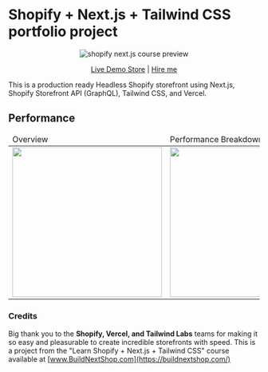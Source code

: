 # Shopify + Next.js + Tailwind CSS portfolio project

<div align="center">
  <img src="https://cdn.shopify.com/s/files/1/0524/4390/6207/files/site-preview.gif?v=1630892895" alt="shopify next.js course preview">
  <p align="center">
    <a href="https://shopify-next.doroshev.co">Live Demo Store</a> | <a href="https://www.upwork.com/freelancers/~01adae76a6fd6cd404">Hire me</a>
  </p>
</div>


This is a production ready Headless Shopify storefront using Next.js, Shopify Storefront API (GraphQL), Tailwind CSS, and Vercel.


## Performance

<table align="center">
  <thead>
    <tr>
      <td>Overview</td>
      <td>Performance Breakdown</td>
    <tr>
  </thead>
  <tbody>
  <tr>
    <td valign="top"><img width="300" src="https://cdn.shopify.com/s/files/1/0524/4390/6207/files/Screen_Shot_2021-09-05_at_7.01.58_PM.png?v=1630893822"/></td>
    <td valign="top"><img width="300" src="https://cdn.shopify.com/s/files/1/0524/4390/6207/files/Screen_Shot_2021-09-05_at_7.02.38_PM.png?v=1630893822"/></td>
  </tr>
  </tbody>
</table>

### Credits
Big thank you to the **Shopify, Vercel, and Tailwind Labs** teams for making it so easy and pleasurable to create incredible storefronts with speed. This is a project from the "Learn Shopify + Next.js + Tailwind CSS" course available at [www.BuildNextShop.com](https://buildnextshop.com/)
